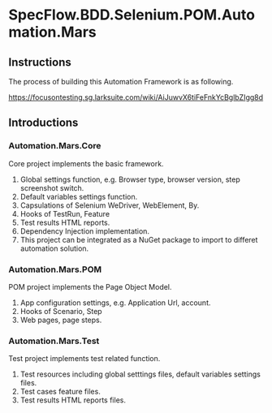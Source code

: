 # SpecFlow.BDD.Selenium.POM.Automation.Mars
## Instructions
The process of building this Automation Framework is as following.

https://focusontesting.sg.larksuite.com/wiki/AiJuwvX6tiFeFnkYcBglbZIgg8d

## Introductions
### Automation.Mars.Core
Core project implements the basic framework.
1. Global settings function, e.g. Browser type, browser version, step screenshot switch.
2. Default variables settings function.
3. Capsulations of Selenium WeDriver, WebElement, By.
4. Hooks of TestRun, Feature
5. Test results HTML reports.
6. Dependency Injection implementation.
7. This project can be integrated as a NuGet package to import to differet automation solution.

### Automation.Mars.POM
POM project implements the Page Object Model.
1. App configuration settings, e.g. Application Url, account.
2. Hooks of Scenario, Step
3. Web pages, page steps.

### Automation.Mars.Test
Test project implements test related function.
1. Test resources including global setttings files, default variables settings files.
2. Test cases feature files.
3. Test results HTML reports files.